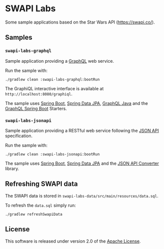 # SWAPI Labs

Some sample applications based on the Star Wars API (https://swapi.co/).


## Samples

### `swapi-labs-graphql`

Sample application providing a [GraphQL][] web service.

Run the sample with:

    ./gradlew clean :swapi-labs-graphql:bootRun

The GraphiQL interactive interface is available at `http://localhost:8080/graphiql`.

The sample uses [Spring Boot][], [Spring Data JPA][], [GraphQL Java][] and the [GraphQL Spring Boot][] Starters.


### `swapi-labs-jsonapi`

Sample application providing a RESTful web service following the [JSON API][] specification. 

Run the sample with:

    ./gradlew clean :swapi-labs-jsonapi:bootRun

The sample uses [Spring Boot][], [Spring Data JPA][] and the [JSON API Converter][] library. 


## Refreshing SWAPI data

The  SWAPI data is stored in `swapi-labs-data/src/main/resources/data.sql`.

To refresh the `data.sql` simply run:

    ./gradlew refreshSwapiData  


## License

This software is released under version 2.0 of the [Apache License][].


[Apache License]: http://www.apache.org/licenses/LICENSE-2.0
[GraphQL]: http://graphql.org/
[GraphQL Java]: https://github.com/graphql-java/graphql-java
[GraphQL Spring Boot]: https://github.com/graphql-java/graphql-spring-boot
[JSON API]: http://jsonapi.org/
[JSON API Converter]: https://github.com/jasminb/jsonapi-converter
[Spring Boot]: https://github.com/spring-projects/spring-boot
[Spring Data JPA]: https://github.com/spring-projects/spring-data-jpa
